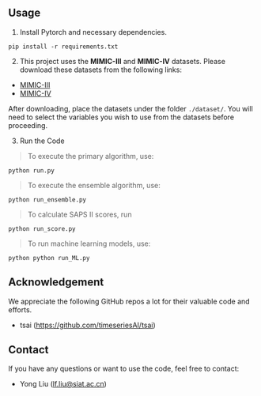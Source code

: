## Usage 

1. Install Pytorch and necessary dependencies.

```
pip install -r requirements.txt
```

2. This project uses the **MIMIC-III** and **MIMIC-IV** datasets. Please download these datasets from the following links:  
- [MIMIC-III](https://physionet.org/content/mimiciii/1.4/)  
- [MIMIC-IV](https://physionet.org/content/mimiciv/2.2/) 

After downloading, place the datasets under the folder ```./dataset/```. You will need to select the variables you wish to use from the datasets before proceeding.

3. Run the Code

> To execute the primary algorithm, use:
```
python run.py
```

> To execute the ensemble algorithm, use:
```
python run_ensemble.py
```
> To calculate SAPS II scores, run
```
python run_score.py
```
> To run machine learning models, use:
```
python python run_ML.py
```


## Acknowledgement

We appreciate the following GitHub repos a lot for their valuable code and efforts.
- tsai (https://github.com/timeseriesAI/tsai)

## Contact

If you have any questions or want to use the code, feel free to contact:

* Yong Liu (lf.liu@siat.ac.cn)
